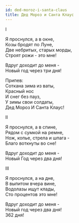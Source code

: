 ```yaml
---
id: ded-moroz-i-santa-claus
title: Дед Мороз и Санта Клаус
---
```


I

Я проснулся, а в окне,  
Козы бродят по Луне,  
Две небритых, старых морды,  
Строят рожи - это мне!  

Вдруг доходит до меня -  
Новый год через три дня!  

Припев:  
Соткана зима из ваты,  
Красный нос  
И снег без пауз,  
У зимы свои солдаты,  
Дед Мороз И Санта Клаус!  

II

Я проснулся, а в спине,  
Рядом с сумкой на ремне,  
Нож, копье, стрела и шпага -  
Благо воткнуты во сне!  

Вдруг доходит до меня -  
Новый Год через два дня!

III

Я проснулся, а на дне,  
В выпитом вчера вине,  
Водолазы ищут клады,  
Сто процентов это мне!  

Вдруг доходит до меня -  
Новый год через два дня!  
362 дня!  
